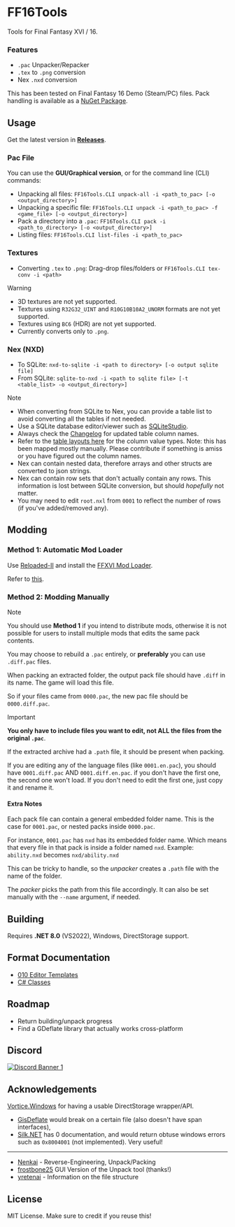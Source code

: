 # FF16Tools

Tools for Final Fantasy XVI / 16. 

### Features

* `.pac` Unpacker/Repacker
* `.tex` to `.png` conversion
* Nex `.nxd` conversion

This has been tested on Final Fantasy 16 Demo (Steam/PC) files. Pack handling is available as a [NuGet Package](https://www.nuget.org/packages/FF16Tools.Pack/).

## Usage

Get the latest version in [**Releases**](https://github.com/Nenkai/FF16Pack/releases).

### Pac File
You can use the **GUI/Graphical version**, or for the command line (CLI) commands:

* Unpacking all files: `FF16Tools.CLI unpack-all -i <path_to_pac> [-o <output_directory>]`
* Unpacking a specific file: `FF16Tools.CLI unpack -i <path_to_pac> -f <game_file> [-o <output_directory>]`
* Pack a directory into a `.pac`: `FF16Tools.CLI pack -i <path_to_directory> [-o <output_directory>]`
* Listing files: `FF16Tools.CLI list-files -i <path_to_pac>`

### Textures
* Converting `.tex` to `.png`: Drag-drop files/folders or `FF16Tools.CLI tex-conv -i <path>`

> [!WARNING]  
> * 3D textures are not yet supported.
> * Textures using `R32G32_UINT` and `R10G10B10A2_UNORM` formats are not yet supported.
> * Textures using `BC6` (HDR) are not yet supported.
> * Currently converts only to `.png`.

### Nex (NXD)

* To SQLite: `nxd-to-sqlite -i <path to directory> [-o output sqlite file]`
* From SQLite: `sqlite-to-nxd -i <path to sqlite file> [-t <table_list> -o <output_directory>]`

> [!NOTE]
> * When converting from SQLite to Nex, you can provide a table list to avoid converting all the tables if not needed.
> * Use a SQLite database editor/viewer such as [SQLiteStudio](https://sqlitestudio.pl/).
> * Always check the [Changelog](NEX_CHANGELOG.md) for updated table column names.
> * Refer to the [table layouts here](FF16Tools.Files/Nex/Layouts) for the column value types. Note: this has been mapped mostly manually. Please contribute if something is amiss or you have figured out the column names.
> * Nex can contain nested data, therefore arrays and other structs are converted to json strings.
> * Nex can contain row sets that don't actually contain any rows. This information is lost between SQLite conversion, but should *hopefully* not matter.
> * You may need to edit `root.nxl` from `0001` to reflect the number of rows (if you've added/removed any).

## Modding

### Method 1: Automatic Mod Loader

Use [Reloaded-II](https://github.com/Reloaded-Project/Reloaded-II/releases) and install the [FFXVI Mod Loader](https://github.com/Nenkai/ff16.utility.modloader).

Refer to [this](https://nenkai.github.io/ffxvi-modding/modding/installing_mods/).

### Method 2: Modding Manually

> [!NOTE]
> You should use **Method 1** if you intend to distribute mods, otherwise it is not possible for users to install multiple mods that edits the same pack contents.

You may choose to rebuild a `.pac` entirely, or **preferably** you can use `.diff.pac` files.

When packing an extracted folder, the output pack file should have `.diff` in its name. The game will load this file.

So if your files came from `0000.pac`, the new pac file should be `0000.diff.pac`. 

> [!IMPORTANT]
> **You only have to include files you want to edit, not ALL the files from the original `.pac`**.
> 
> If the extracted archive had a `.path` file, it should be present when packing.
> 
> If you are editing any of the language files (like `0001.en.pac`), you should have `0001.diff.pac` AND `0001.diff.en.pac`. if you don't have the first one, the second one won't load. If you don't need to edit the first one, just copy it and rename it.

#### Extra Notes

Each pack file can contain a general embedded folder name. This is the case for `0001.pac`, or nested packs inside `0000.pac`.

For instance, `0001.pac` has `nxd` has its embedded folder name. Which means that every file in that pack is inside a folder named `nxd`. Example: `ability.nxd` becomes `nxd/ability.nxd` 

This can be tricky to handle, so the *unpacker* creates a `.path` file with the name of the folder.

The *packer* picks the path from this file accordingly. It can also be set manually with the `--name` argument, if needed.

## Building

Requires **.NET 8.0** (VS2022), Windows, DirectStorage support.

## Format Documentation

* [010 Editor Templates](https://github.com/Nenkai/010GameTemplates/tree/main/Square%20Enix/Final%20Fantasy%2016)
* [C# Classes](https://github.com/Nenkai/FF16Pack/tree/master/FF16PackLib)

## Roadmap

* Return building/unpack progress
* Find a GDeflate library that actually works cross-platform

## Discord

<a href="https://discord.gg/D7jhUDfYZh">
  <img src="https://discordapp.com/api/guilds/1284918645675397140/widget.png?style=banner2" alt="Discord Banner 1"/>
</a>

## Acknowledgements

[Vortice.Windows](https://github.com/amerkoleci/Vortice.Windows) for having a usable DirectStorage wrapper/API.
* [GisDeflate](https://github.com/sk-zk/GisDeflate) would break on a certain file (also doesn't have span interfaces),
* [Silk.NET](https://github.com/dotnet/Silk.NET) has 0 documentation, and would return obtuse windows errors such as `0x8004001` (not implemented). Very useful!

---
* [Nenkai](https://github.com/Nenkai) - Reverse-Engineering, Unpack/Packing
* [frostbone25](https://github.com/frostbone25) GUI Version of the Unpack tool (thanks!)
* [yretenai](https://github.com/yretenai) - Information on the file structure

## License

MIT License. Make sure to credit if you reuse this!
